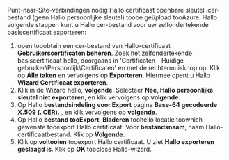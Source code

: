 Punt-naar-Site-verbindingen nodig Hallo certificaat openbare sleutel .cer-bestand (geen Hallo persoonlijke sleutel) toobe geüpload tooAzure. Hallo volgende stappen kunt u Hallo cer-bestand voor uw zelfondertekende basiscertificaat exporteren:

1. open tooobtain een cer-bestand van Hallo-certificaat **Gebruikerscertificaten beheren**. Zoek het zelfondertekende basiscertificaat hello, doorgaans in 'Certificaten - Huidige gebruiker\Persoonlijk\Certificaten' en met de rechtermuisknop op. Klik op **Alle taken** en vervolgens op **Exporteren**. Hiermee opent u Hallo **Wizard Certificaat exporteren**.
2. Klik in de Wizard hello, **volgende**. Selecteer **Nee, Hallo persoonlijke sleutel niet exporteren**, en klik vervolgens op **volgende**.
3. Op Hallo **bestandsindeling voor Export** pagina **Base-64 gecodeerde X.509 (. CER).** , en klik vervolgens op **volgende**. 
4. Op Hallo **bestand tooExport**, **Bladeren** toohello locatie toowhich gewenste tooexport Hallo certificaat. Voor **bestandsnaam**, naam Hallo-certificaatbestand. Klik op **Volgende**.
5. Klik op **voltooien** tooexport Hallo certificaat. U ziet **Hallo exporteren geslaagd is**. Klik op **OK** tooclose Hallo-wizard.
